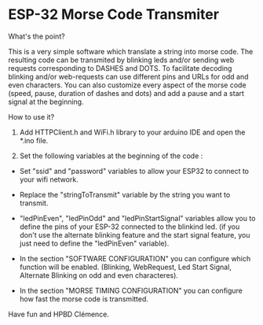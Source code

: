 # ESP-32 Morse Code Transmiter

What's the point?

This is a very simple software which translate a string into morse code. The resulting code can be transmited by blinking leds and/or sending web requests corresponding to DASHES and DOTS. To facilitate decoding blinking and/or web-requests can use different pins and URLs for odd and even characters. You can also customize every aspect of the morse code (speed, pause, duration of dashes and dots) and add a pause and a start signal at the beginning.

How to use it?

1) Add HTTPClient.h and WiFi.h library to your arduino IDE and open the *.ino file. 

2) Set the following variables at the beginning of the code :

- Set "ssid" and "password" variables to allow your ESP32 to connect to your wifi network.

- Replace the "stringToTransmit" variable by the string you want to transmit.

- "ledPinEven", "ledPinOdd" and "ledPinStartSignal" variables allow you to define the pins of your ESP-32 connected to the blinkind led. (if you don't use the alternate blinking feature and the start signal feature, you just need to define the "ledPinEven" variable).

- In the section "SOFTWARE CONFIGURATION" you can configure which function will be enabled. (Blinking, WebRequest, Led Start Signal, Alternate Blinking on odd and even characteres).

- In the section "MORSE TIMING CONFIGURATION" you can configure how fast the morse code is transmitted.

Have fun and HPBD Clémence.
